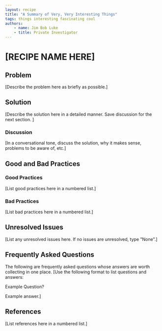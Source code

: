 ```yaml
---
layout: recipe
title: "A Summary of Very, Very Interesting Things"
tags: things interesting fascinating cool
authors:
    - name: Jim Bob Luke
    - title: Private Investigator
---
```

# [RECIPE NAME HERE]

## Problem
[Describe the problem here as briefly as possible.]

## Solution
[Describe the solution here in a detailed manner. Save discussion for the next section. ]

### Discussion
[In a conversational tone, discuss the solution, why it makes sense, problems to be aware of, etc.]


## Good and Bad Practices

### Good Practices
[List good practices here in a numbered list.]

### Bad Practices
[List bad practices here in a numbered list.]

## Unresolved Issues
[List any unresolved issues here. If no issues are unresolved, type "None".]

## Frequently Asked Questions
The following are frequently asked questions whose answers are worth collecting in one place.
[Use the following format to list questions and answers:

Example Question?

Example answer.]

## References
[List references here in a numbered list.]

